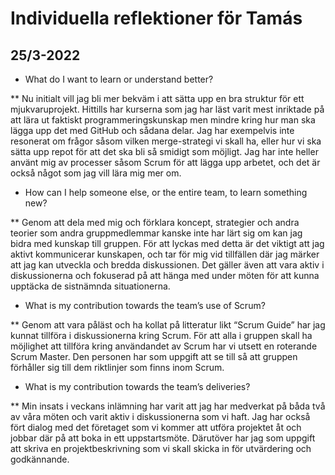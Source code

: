 # Individuella reflektioner för Tamás
## 25/3-2022
* What do I want to learn or understand better?

** Nu initialt vill jag bli mer bekväm i att sätta upp en bra struktur för ett mjukvaruprojekt. Hittills har kurserna som jag har läst varit mest inriktade på att lära ut faktiskt programmeringskunskap men mindre kring hur man ska lägga upp det med GitHub och sådana delar. Jag har exempelvis inte resonerat om frågor såsom vilken merge-strategi vi skall ha, eller hur vi ska sätta upp repot för att det ska bli så smidigt som möjligt. Jag har inte heller använt mig av processer såsom Scrum för att lägga upp arbetet, och det är också något som jag vill lära mig mer om.

* How can I help someone else, or the entire team, to learn something new?

** Genom att dela med mig och förklara koncept, strategier och andra teorier som andra gruppmedlemmar kanske inte har lärt sig om kan jag bidra med kunskap till gruppen. För att lyckas med detta är det viktigt att jag aktivt kommunicerar kunskapen, och tar för mig vid tillfällen där jag märker att jag kan utveckla och bredda diskussionen. Det gäller även att vara aktiv i diskussionerna och fokuserad på att hänga med under möten för att kunna upptäcka de sistnämnda situationerna. 


* What is my contribution towards the team’s use of Scrum?

** Genom att vara påläst och ha kollat på litteratur likt “Scrum Guide” har jag kunnat tillföra i diskussionerna kring Scrum. För att alla i gruppen skall ha möjlighet att tillföra kring användandet av Scrum har vi utsett en roterande Scrum Master. Den personen har som uppgift att se till så att gruppen förhåller sig till dem riktlinjer som finns inom Scrum.

* What is my contribution towards the team’s deliveries?

** Min insats i veckans inlämning har varit att jag har medverkat på båda två av våra möten och varit aktiv i diskussionerna som vi haft. Jag har också fört dialog med det företaget som vi kommer att utföra projektet åt och jobbar där på att boka in ett uppstartsmöte. Därutöver har jag som uppgift att skriva en projektbeskrivning som vi skall skicka in för utvärdering och godkännande. 

